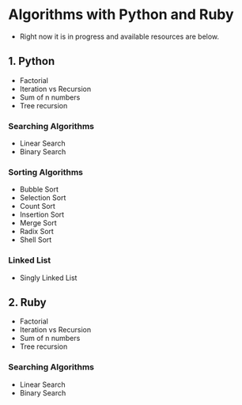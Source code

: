 # Algorithms with Python and Ruby

- Right now it is in progress and available resources are below.
## 1. Python
* Factorial
* Iteration vs Recursion
* Sum of n numbers
* Tree recursion
### Searching Algorithms
* Linear Search
* Binary Search
### Sorting Algorithms
* Bubble Sort
* Selection Sort
* Count Sort
* Insertion Sort
* Merge Sort
* Radix Sort
* Shell Sort
### Linked List
* Singly Linked List
## 2. Ruby
* Factorial
* Iteration vs Recursion
* Sum of n numbers
* Tree recursion
### Searching Algorithms
* Linear Search
* Binary Search